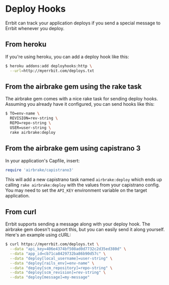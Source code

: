 # Deploy Hooks
Errbit can track your application deploys if you send a special message to
Errbit whenever you deploy.

## From heroku
If you're using heroku, you can add a deploy hook like this:
~~~bash
$ heroku addons:add deployhooks:http \
  --url=http://myerrbit.com/deploys.txt
~~~

## From the airbrake gem using the rake task
The airbrake gem comes with a nice rake task for sending deploy hooks. Assuming
you already have it configured, you can send hooks like this:
~~~bash
$ TO=env-name \
  REVISION=rev-string \
  REPO=repo-string \
  USER=user-string \
  rake airbrake:deploy
~~~

## From the airbrake gem using capistrano 3
In your application's Capfile, insert:
~~~ruby
require 'airbrake/capistrano3'
~~~

This will add a new capistrano task named ```airbrake:deploy``` which ends up
calling ```rake airbrake:deploy``` with the values from your capistrano config.
You may need to set the ```API_KEY``` environment variable on the target
application.

## From curl
Errbit supports sending a message along with your deploy hook. The airbrake gem
doesn't support this, but you can easily send it along yourself. Here's an
example using cURL:
~~~bash
$ curl https://myerrbit.com/deploys.txt \
  --data "api_key=406e4374bf508ad0d7732c2d35ed380d" \
  --data "app_id=cb71ca8429732ba86b90d57c" \
  --data "deploy[local_username]=user-string" \
  --data "deploy[rails_env]=env-name" \
  --data "deploy[scm_repository]=repo-string" \
  --data "deploy[scm_revision]=rev-string" \
  --data "deploy[message]=my-message"
~~~
